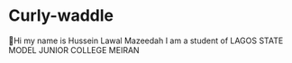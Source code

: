 # Curly-waddle
👋Hi my name is Hussein Lawal Mazeedah
I am a student of LAGOS STATE MODEL JUNIOR COLLEGE MEIRAN
